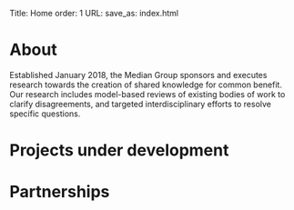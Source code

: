 Title: Home
order: 1
URL:
save_as: index.html

About
=====

Established January 2018, the Median Group sponsors and executes research towards the creation of shared knowledge for common benefit. Our research includes model-based reviews of existing bodies of work to clarify disagreements, and targeted interdisciplinary efforts to resolve specific questions. 

Projects under development
========

Partnerships
============


